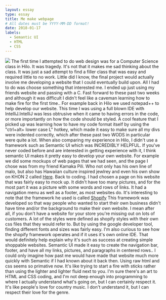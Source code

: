 ```yaml
---
layout: essay
type: essay
title: Me make webpage
# All dates must be YYYY-MM-DD format!
date: 2018-01-17
labels:
  - Semantic UI
  - HTML
  - CSS
---
```

<img class="ui centered medium image" src="https://i.ytimg.com/vi/QUk6tPE4vuI/maxresdefault.jpg">
  The first time I attempted to do web design was for a Computer Science class in Hilo. It was tragedy. It's not that it makes me sad thinking about the class. It was just a sad attempt to find a filler class that was easy and required little to no work. Little did I know, the final project would actually involve me developing a website that I could eventually build upon. All I had to do was choose something that interested me. I ended up just using my friends website and passing with a C. 
  Fast forward to these past two weeks and although it was difficult I didn't feel like a caveman learning how to make fire for the first time.. For example back in Hilo we used notepad++ to help develop our website. This time I was using a full blown IDE with IntelliJ.IntelliJ was less obtrusive when it came to having errors in the code, or more importantly on how the code should be styled. A cool feature that I picked up was learning how to have my code format itself by using the "ctrl+alt+ lower case L" hotkey, which made it easy to make sure all my divs were indented correctly, which after these past two WODS in particular were quite a lot. When also comparing my experience in Hilo, I didn't use a framework such as Semantic UI which was INCREDIBLY HELPFUL. If you've never coded before and are interested in getting experience with it, I think semantic UI makes it pretty easy to develop your own website. For example we did some mockups of web pages that we had seen, and the page I chose was from my friend Kamaka Pili. Who not only has his own line of malo, but also has Hawaiian culture inspired jewlrey and even his own show on KHON 2 called 
  <a href="www.alohaauthentic.org/home.html>Aloha Authentic</a>. Check it out his main website <a href="https://www.kamakapili.com/">Here</a>. 
  Back to coding. I had chosen a page on his website that was fairly easy to mock up. It didn't have too many pictures, and for the most part it was a picture with some words and rows of links. It had a navigation menu as well as a footer, as most websites do. It's interesting to note that the framework he used is called <a href="https://www.shopify.com/free-trial?term=shopify&Network=Search&SiteTarget=&mt=e&adid=216105201044&adpos=1t1&CampaignId=788843419&branded_enterprise=1&BOID=brand&gclid=CjwKCAiAlL_UBRBoEiwAXKgW5-rUTRgJDFFiEuaaGzI53bBZLgl8gmZ4881wQWnJwfznB2YgKINHJBoC6ywQAvD_BwE"> Shopify</a> This framework was developed so that way people who wanted to start their own business didn't have time and/or the background to make their own website. I mean after all, if you don't have a website for your store you're missing out on lots of customers. A lot of the styles were defined as shopify styles with their own css files that they would refer to. But by using the google developer tool, finding different fonts and sizes was fairly easy. I'm also curious to see how the shopify framework operates and if it uses it's own online IDE. That would definitely help explain why it's such as success at creating simple shoppable websites.
  Semantic UI made it easy to create the navigation bar, footer, and have all my links, pictures, and paragraphs in centered rows.. I could only imagine how past me would have made that website much more quickly with Semantic if I had known about it back then. Using raw html and css seems so primative now. It's like trying to start a fire with sticks rather than using the lighter and lighter fluid next to you. I'm sure there's an art to HTML and CSS coding, and I'm not deep enough into programming to where I actually understand what's going on, but I can certainly respect it. It's like people's love for country music. I don't understand it, but I can respect their love for the genre. 
